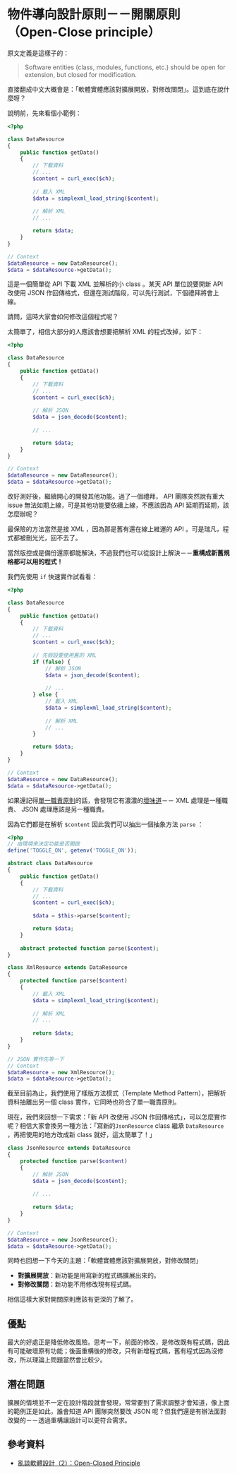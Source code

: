 # 物件導向設計原則－－開關原則（Open-Close principle）

原文定義是這樣子的：

> Software entities (class, modules, functions, etc.) should be open for extension, but closed for modification.

直接翻成中文大概會是：「軟體實體應該對擴展開放，對修改關閉」。這到底在說什麼呀？

說明前，先來看個小範例：

```php
<?php

class DataResource
{
    public function getData()
    {
        // 下載資料
        // ...
        $content = curl_exec($ch);
        
        // 載入 XML
        $data = simplexml_load_string($content);
        
        // 解析 XML
        // ...

        return $data;
    }
}

// Context
$dataResource = new DataResource();
$data = $dataResource->getData();
```

這是一個簡單從 API 下載 XML 並解析的小 class 。某天 API 單位說要開新 API 改使用 JSON 作回傳格式，但還在測試階段，可以先行測試，下個禮拜將會上線。

請問，這時大家會如何修改這個程式呢？

太簡單了，相信大部分的人應該會想要把解析 XML 的程式改掉，如下：

```php
<?php

class DataResource
{
    public function getData()
    {
        // 下載資料
        // ...
        $content = curl_exec($ch);
        
        // 解析 JSON
        $data = json_decode($content);
        
        // ...

        return $data;
    }
}

// Context
$dataResource = new DataResource();
$data = $dataResource->getData();
```

改好測好後，繼續開心的開發其他功能。過了一個禮拜， API 團隊突然說有重大 issue 無法如期上線，可是其他功能要依續上線，不應該因為 API 延期而延期，該怎麼辦呢？

最保險的方法當然是接 XML ，因為那是舊有還在線上維運的 API 。可是瑞凡，程式都被刪光光，回不去了。

當然版控或是備份還原都能解決，不過我們也可以從設計上解決－－**重構成新舊規格都可以用的程式！**

我們先使用 `if` 快速實作試看看：

```php
<?php

class DataResource
{
    public function getData()
    {
        // 下載資料
        // ...
        $content = curl_exec($ch);
        
        // 先假設要使用舊的 XML
        if (false) {
            // 解析 JSON
            $data = json_decode($content);
            
            // ...
        } else {
            // 載入 XML
            $data = simplexml_load_string($content);
            
            // 解析 XML
            // ...
        }

        return $data;
    }
}

// Context
$dataResource = new DataResource();
$data = $dataResource->getData();
```

如果還記得[單一職責原則][Day 7]的話，會發現它有濃濃的[壞味道][Day 4]－－ XML 處理是一種職責、 JSON 處理應該是另一種職責。

因為它們都是在解析 `$content` 因此我們可以抽出一個抽象方法 `parse` ：

```php
<?php
// 由環境來決定功能是否開啟
define('TOGGLE_ON', getenv('TOGGLE_ON'));

abstract class DataResource
{
    public function getData()
    {
        // 下載資料
        // ...
        $content = curl_exec($ch);
        
        $data = $this->parse($content);

        return $data;
    }
    
    abstract protected function parse($content); 
}

class XmlResource extends DataResource
{
    protected function parse($content)
    {
        // 載入 XML
        $data = simplexml_load_string($content);
        
        // 解析 XML
        // ...
        
        return $data;
    }
}

// JSON 實作先等一下
// Context
$dataResource = new XmlResource();
$data = $dataResource->getData();
```

截至目前為止，我們使用了樣版方法模式（Template Method Pattern），把解析資料抽離出另一個 class 實作，它同時也符合了單一職責原則。

現在，我們來回想一下需求：「新 API 改使用 JSON 作回傳格式」，可以怎麼實作呢？相信大家會換另一種方法：「寫新的`JsonResource` class 繼承 `DataResource` ，再把使用的地方改成新 class 就好，這太簡單了！」

```php
class JsonResource extends DataResource
{
    protected function parse($content)
    {
        // 解析 JSON
        $data = json_decode($content);
        
        // ...
        
        return $data;
    }
}

// Context
$dataResource = new JsonResource();
$data = $dataResource->getData();
```

同時也回想一下今天的主題：「軟體實體應該對擴展開放，對修改關閉」

* **對擴展開放**：新功能是用寫新的程式碼擴展出來的。
* **對修改關閉**：新功能不用修改現有程式碼。

相信這樣大家對開關原則應該有更深的了解了。

## 優點

最大的好處正是降低修改風險。思考一下，前面的修改，是修改既有程式碼，因此有可能破壞原有功能；後面重構後的修改，只有新增程式碼，舊有程式因為沒修改，所以理論上問題當然會比較少。

## 潛在問題

擴展的情境並不一定在設計階段就會發現，常常要到了需求調整才會知道，像上面的範例正是如此，誰會知道 API 團隊突然要改 JSON 呢？但我們還是有辦法面對改變的－－透過重構讓設計可以更符合需求。

## 參考資料

* [亂談軟體設計（2）：Open-Closed Principle](http://teddy-chen-tw.blogspot.tw/2011/12/2.html)

[Day 4]: /docs/day04.md
[Day 7]: /docs/day07.md
